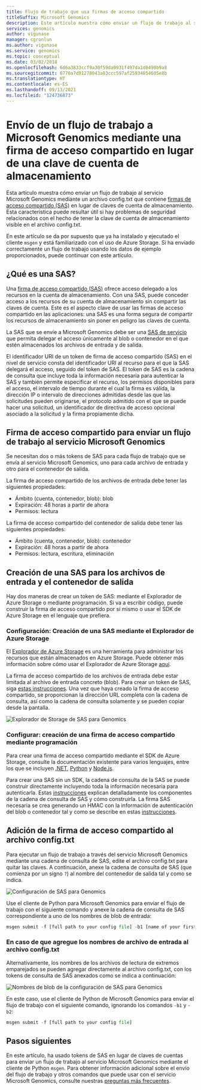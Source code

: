 ```yaml
---
title: Flujo de trabajo que usa firmas de acceso compartido
titleSuffix: Microsoft Genomics
description: Este artículo muestra cómo enviar un flujo de trabajo al servicio Microsoft Genomics mediante firmas de acceso compartido (SAS) en lugar de claves de cuenta de almacenamiento.
services: genomics
author: vigunase
manager: cgronlun
ms.author: vigunase
ms.service: genomics
ms.topic: conceptual
ms.date: 03/02/2018
ms.openlocfilehash: 6d6a3833ccf9a30f59da0931f497da1d0490b9a8
ms.sourcegitcommit: 0770a7d91278043a83ccc597af25934854605e8b
ms.translationtype: HT
ms.contentlocale: es-ES
ms.lasthandoff: 09/13/2021
ms.locfileid: "124736873"
---
```

# <a name="submit-a-workflow-to-microsoft-genomics-using-a-sas-instead-of-a-storage-account-key"></a>Envío de un flujo de trabajo a Microsoft Genomics mediante una firma de acceso compartido en lugar de una clave de cuenta de almacenamiento 

Esta artículo muestra cómo enviar un flujo de trabajo al servicio Microsoft Genomics mediante un archivo config.txt que contiene [firmas de acceso compartido (SAS)](../storage/common/storage-sas-overview.md) en lugar de claves de cuenta de almacenamiento. Esta característica puede resultar útil si hay problemas de seguridad relacionados con el hecho de tener la clave de cuenta de almacenamiento visible en el archivo config.txt. 

En este artículo se da por supuesto que ya ha instalado y ejecutado el cliente `msgen` y está familiarizado con el uso de Azure Storage. Si ha enviado correctamente un flujo de trabajo usando los datos de ejemplo proporcionados, puede continuar con este artículo. 

## <a name="what-is-a-sas"></a>¿Qué es una SAS?
Una [firma de acceso compartido (SAS)](../storage/common/storage-sas-overview.md) ofrece acceso delegado a los recursos en la cuenta de almacenamiento. Con una SAS, puede conceder acceso a los recursos de su cuenta de almacenamiento sin compartir las claves de cuenta. Este es el aspecto clave de usar las firmas de acceso compartido en las aplicaciones: una SAS es una forma segura de compartir los recursos de almacenamiento sin poner en peligro las claves de cuenta.

La SAS que se envíe a Microsoft Genomics debe ser una [SAS de servicio](/rest/api/storageservices/Constructing-a-Service-SAS) que permita delegar el acceso únicamente al blob o contenedor en el que estén almacenados los archivos de entrada y de salida. 

El identificador URI de un token de firma de acceso compartido (SAS) en el nivel de servicio consta del identificador URI al recurso para el que la SAS delegará el acceso, seguido del token de SAS. El token de SAS es la cadena de consulta que incluye toda la información necesaria para autenticar la SAS y también permite especificar el recurso, los permisos disponibles para el acceso, el intervalo de tiempo durante el cual la firma es válida, la dirección IP o intervalo de direcciones admitidas desde las que las solicitudes pueden originarse, el protocolo admitido con el que se puede hacer una solicitud, un identificador de directiva de acceso opcional asociado a la solicitud y la firma propiamente dicha. 

## <a name="sas-needed-for-submitting-a-workflow-to-the-microsoft-genomics-service"></a>Firma de acceso compartido para enviar un flujo de trabajo al servicio Microsoft Genomics
Se necesitan dos o más tokens de SAS para cada flujo de trabajo que se envía al servicio Microsoft Genomics, uno para cada archivo de entrada y otro para el contenedor de salida.

La firma de acceso compartido de los archivos de entrada debe tener las siguientes propiedades:
 - Ámbito (cuenta, contenedor, blob): blob
 - Expiración: 48 horas a partir de ahora
 - Permisos: lectura

La firma de acceso compartido del contenedor de salida debe tener las siguientes propiedades:
 - Ámbito (cuenta, contenedor, blob): contenedor
 - Expiración: 48 horas a partir de ahora
 - Permisos: lectura, escritura, eliminación


## <a name="create-a-sas-for-the-input-files-and-the-output-container"></a>Creación de una SAS para los archivos de entrada y el contenedor de salida
Hay dos maneras de crear un token de SAS: mediante el Explorador de Azure Storage o mediante programación.  Si va a escribir código, puede construir la firma de acceso compartido por sí mismo o usar el SDK de Azure Storage en el lenguaje que prefiera.


### <a name="set-up-create-a-sas-using-azure-storage-explorer"></a>Configuración: Creación de una SAS mediante el Explorador de Azure Storage

El [Explorador de Azure Storage](https://azure.microsoft.com/features/storage-explorer/) es una herramienta para administrar los recursos que están almacenados en Azure Storage.  Puede obtener más información sobre cómo usar el Explorador de Azure Storage [aquí](../vs-azure-tools-storage-manage-with-storage-explorer.md).

La firma de acceso compartido de los archivos de entrada debe estar limitada al archivo de entrada concreto (blob). Para crear un token de SAS, siga [estas instrucciones](../storage/blobs/quickstart-storage-explorer.md). Una vez que haya creado la firma de acceso compartido, se proporcionan la dirección URL completa con la cadena de consulta, así como la cadena de consulta solamente y se pueden copiar desde la pantalla.

 ![Explorador de Storage de SAS para Genomics](./media/quickstart-input-sas/genomics-sas-storageexplorer.png "Explorador de Storage de SAS para Genomics")


### <a name="set-up-create-a-sas-programmatically"></a>Configurar: creación de una firma de acceso compartido mediante programación

Para crear una firma de acceso compartido mediante el SDK de Azure Storage, consulte la documentación existente para varios lenguajes, entre los que se incluyen [.NET](../storage/common/storage-sas-overview.md), [Python](../storage/blobs/storage-quickstart-blobs-python.md) y [Node.js](../storage/blobs/storage-quickstart-blobs-nodejs.md). 

Para crear una SAS sin un SDK, la cadena de consulta de la SAS se puede construir directamente incluyendo toda la información necesaria para autenticarla. Estas [instrucciones](/rest/api/storageservices/constructing-a-service-sas) explican detalladamente los componentes de la cadena de consulta de SAS y cómo construirla. La firma SAS necesaria se crea generando un HMAC con la información de autenticación del blob o contenedor tal y como se describe en estas [instrucciones](/rest/api/storageservices/service-sas-examples).


## <a name="add-the-sas-to-the-configtxt-file"></a>Adición de la firma de acceso compartido al archivo config.txt
Para ejecutar un flujo de trabajo a través del servicio Microsoft Genomics mediante una cadena de consulta de SAS, edite el archivo config.txt para quitar las claves. A continuación, anexe la cadena de consulta de SAS (que comienza por un signo `?`) al nombre del contenedor de salida tal y como se indica. 

![Configuración de SAS para Genomics](./media/quickstart-input-sas/genomics-sas-config.png "Configuración de SAS para Genomics")

Use el cliente de Python para Microsoft Genomics para enviar el flujo de trabajo con el siguiente comando y anexe la cadena de consulta de SAS correspondiente a uno de los nombres de blob de entrada:

```python
msgen submit -f [full path to your config file] -b1 [name of your first paired end read file, SAS query string appended] -b2 [name of your second paired end read file, SAS query string appended]
```

### <a name="if-adding-the-input-file-names-to-the-configtxt-file"></a>En caso de que agregue los nombres de archivo de entrada al archivo config.txt
Alternativamente, los nombres de los archivos de lectura de extremos emparejados se pueden agregar directamente al archivo config.txt, con los tokens de consulta de SAS anexados como se indica a continuación:

![Nombres de blob de la configuración de SAS para Genomics](./media/quickstart-input-sas/genomics-sas-config-blobnames.png "Nombres de blob de la configuración de SAS para Genomics")

En este caso, use el cliente de Python de Microsoft Genomics para enviar el flujo de trabajo con el siguiente comando, ignorando los comandos `-b1` y `-b2`:

```python
msgen submit -f [full path to your config file] 
```

## <a name="next-steps"></a>Pasos siguientes
En este artículo, ha usado tokens de SAS en lugar de claves de cuentas para enviar un flujo de trabajo al servicio Microsoft Genomics mediante el cliente de Python `msgen`. Para obtener información adicional sobre el envío del flujo de trabajo y otros comandos que puede usar con el servicio Microsoft Genomics, consulte nuestras [preguntas más frecuentes](frequently-asked-questions-genomics.yml).